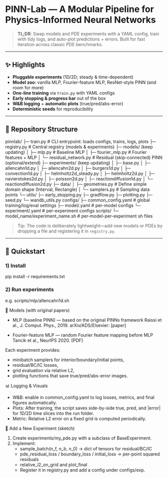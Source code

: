 # PINN-Lab — A Modular Pipeline for Physics-Informed Neural Networks

> **TL;DR**: Swap models and PDE experiments with a YAML config, train with tidy logs, and auto-plot predictions + errors. Built for fast iteration across classic PDE benchmarks.

---

## ✨ Highlights

- **Pluggable experiments** (1D/2D; steady & time-dependent)  
- **Model zoo**: vanilla MLP, Fourier-feature MLP, ResNet-style PINN (and room for more)  
- **One-line training** via `train.py` with YAML configs  
- **Early stopping & progress bar** out of the box  
- **W&B logging** + **automatic plots** (true/pred/abs-error)  
- **Deterministic seeds** for reproducibility

---

## 📁 Repository Structure

pinnlab/
├─ train.py # CLI entrypoint: loads configs, trains, logs, plots
├─ registry.py # Central registry (models & experiments)
├─ models/ (keep updating)
│ ├─ mlp.py # Baseline MLP
│ ├─ fourier_mlp.py # Fourier features + MLP
│ └─ residual_network.py # Residual (skip-connected) PINN (optional/extend)
├─ experiments/ (keep updating)
│ ├─ base.py
│ ├─ allencahn1d.py
│ ├─ allencahn2d.py
│ ├─ burgers1d.py
│ ├─ convection1d.py
│ ├─ helmholtz2d_steady.py
│ ├─ helmholtz2d.py
│ ├─ navierstokes2d.py
│ ├─ poisson2d.py
│ ├─ reactiondiffusion1d.py
│ └─ reactiondiffusion2d.py
├─ data/
│ ├─ geometries.py # Define simple domain shape (Interval, Rectangle)
│ └─ samplers.py # Sampling data points
└─ utils/
  ├─ early_stopping.py
  ├─ gradflow.py
  ├─ plotting.py
  ├─ seed.py
  └─ wandb_utils.py
configs/
├─ common_config.yaml # global training/log/eval settings
├─ model/.yaml # per-model configs
└─ experiment/.yaml # per-experiment configs
scripts/
└─ model_name/experiment_name.sh # per-model-per-experiment sh files

> Tip: The code is deliberately lightweight—add new models or PDEs by dropping a file and registering it in `registry.py`.

---

## 🚀 Quickstart

### 1) Install
pip install -r requirements.txt

### 2) Run experiments
e.g. scripts/mlp/allencahn1d.sh


🧩 Models (with original papers)
- MLP (baseline PINN) — based on the original PINNs framework
Raissi et al., J. Comput. Phys., 2019. arXiv/ADS/Elsevier:
[paper]

- Fourier-feature MLP — random Fourier feature mapping before MLP
Tancik et al., NeurIPS 2020.
[PDF]


Each experiment provides:
- minibatch samplers for interior/boundary/initial points,
- residual/BC/IC losses,
- grid evaluation via relative L2,
- plotting functions that save true/pred/abs-error images.

📊 Logging & Visuals
- W&B: enable in common_config.yaml to log losses, metrics, and final figures automatically.
- Plots: After training, the script saves side-by-side true, pred, and |error| for 1D/2D time slices into the run folder.
- Metric: Relative L2 error on a fixed grid is computed periodically.

🧪 Add a New Experiment (sketch)
1. Create experiments/my_pde.py with a subclass of BaseExperiment.
2. Implement:
    - sample_batch(n_f, n_b, n_0) → dict of tensors for residual/BC/IC
    - pde_residual_loss / boundary_loss / initial_loss → per-point squared residuals
    - relative_l2_on_grid and plot_final
    - Register it in registry.py and add a config under configs/exp.